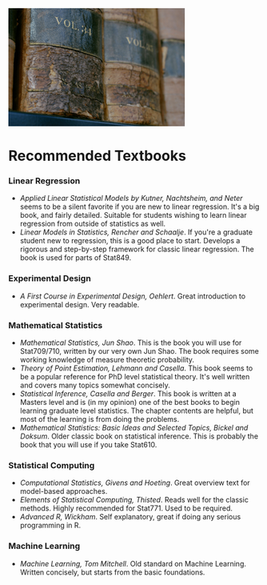 <img src="images/books.jpg" width="70%"/>

# Recommended Textbooks

### Linear Regression

* *Applied Linear Statistical Models by Kutner, Nachtsheim, and Neter* seems to be a silent favorite if you are new to linear regression. It's a big book, and fairly detailed. Suitable for students wishing to learn linear regression from outside of statistics as well.
* *Linear Models in Statistics, Rencher and Schaalje*. If you're a graduate student new to regression, this is a good place to start. Develops a rigorous and step-by-step framework for classic linear regression. The book is used for parts of Stat849. 

### Experimental Design

* *A First Course in Experimental Design, Oehlert*. Great introduction to experimental design. Very readable.

### Mathematical Statistics

* *Mathematical Statistics, Jun Shao*. This is the book you will use for
  Stat709/710, written by our very own Jun Shao. The book requires some working
  knowledge of measure theoretic probability.
* *Theory of Point Estimation, Lehmann and Casella*. This book seems to be a
  popular reference for PhD level statistical theory. It's well written and
  covers many topics somewhat concisely.
* *Statistical Inference, Casella and Berger*. This book is written at a
  Masters level and is (in my opinion) one of the best books to begin learning
  graduate level statistics. The chapter contents are helpful, but most of the
  learning is from doing the problems.
* *Mathematical Statistics: Basic Ideas and Selected Topics, Bickel and
  Doksum*. Older classic book on statistical inference. This is probably the
  book that you will use if you take Stat610.

### Statistical Computing

* *Computational Statistics, Givens and Hoeting*. Great overview text for model-based approaches.
* *Elements of Statistical Computing, Thisted*. Reads well for the classic methods. Highly recommended for Stat771. Used to be required.
* *Advanced R, Wickham*. Self explanatory, great if doing any serious programming in R.

### Machine Learning

* *Machine Learning, Tom Mitchell*. Old standard on Machine Learning. Written concisely, but starts from the basic foundations.

